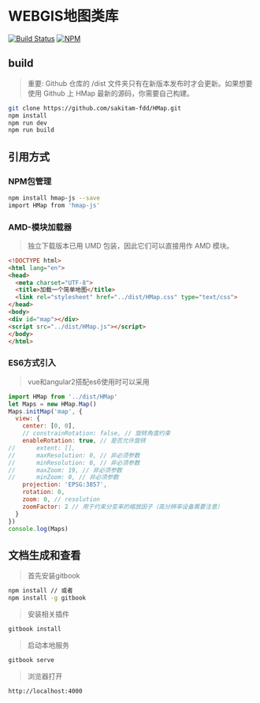 # WEBGIS地图类库
[![Build Status](https://www.travis-ci.org/sakitam-fdd/HMap.svg?branch=master)](https://www.travis-ci.org/sakitam-fdd/HMap)
[![NPM](https://nodei.co/npm/hmap-js.png?downloads=true&downloadRank=true&stars=true)](https://nodei.co/npm/hmap-js/)
## build

> 重要: Github 仓库的 /dist 文件夹只有在新版本发布时才会更新。如果想要使用 Github 上 HMap 最新的源码，你需要自己构建。

```bash
git clone https://github.com/sakitam-fdd/HMap.git
npm install
npm run dev
npm run build
```

## 引用方式

### NPM包管理

```bash
npm install hmap-js --save
import HMap from 'hmap-js'
```

### AMD-模块加载器

> 独立下载版本已用 UMD 包装，因此它们可以直接用作 AMD 模块。

```html
<!DOCTYPE html>
<html lang="en">
<head>
  <meta charset="UTF-8">
  <title>加载一个简单地图</title>
  <link rel="stylesheet" href="../dist/HMap.css" type="text/css">
</head>
<body>
<div id="map"></div>
<script src="../dist/HMap.js"></script>
</body>
</html>
```

### ES6方式引入

> vue和angular2搭配es6使用时可以采用

```javascript
import HMap from '../dist/HMap'
let Maps = new HMap.Map()
Maps.initMap('map', {
  view: {
    center: [0, 0],
    // constrainRotation: false, // 旋转角度约束
    enableRotation: true, // 是否允许旋转
//      extent: [],
//      maxResolution: 0, // 非必须参数
//      minResolution: 0, // 非必须参数
//      maxZoom: 19, // 非必须参数
//      minZoom: 0, // 非必须参数
    projection: 'EPSG:3857',
    rotation: 0,
    zoom: 0, // resolution
    zoomFactor: 2 // 用于约束分变率的缩放因子（高分辨率设备需要注意）
  }
})
console.log(Maps)
```

## 文档生成和查看

> 首先安装gitbook

```bash
npm install // 或者
npm install -g gitbook
```
> 安装相关插件

```bash
gitbook install
```

> 启动本地服务

```bash
gitbook serve
```

> 浏览器打开
```bash
http://localhost:4000
```